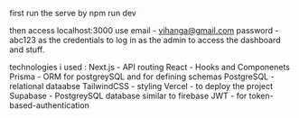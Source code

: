 first run the serve by 
    npm run dev

then access localhost:3000
    use email - vihanga@gmail.com
        password - abc123
    as the credentials to log in as the admin to access the dashboard and stuff.

technologies i used :
    Next.js - API routing
    React - Hooks and Componenets
    Prisma - ORM for postgreySQL and for defining schemas
    PostgreSQL - relational dataabse
    TailwindCSS - styling
    Vercel - to deploy the project
    Supabase - PostgreySQL database similar to firebase
    JWT - for token-based-authentication